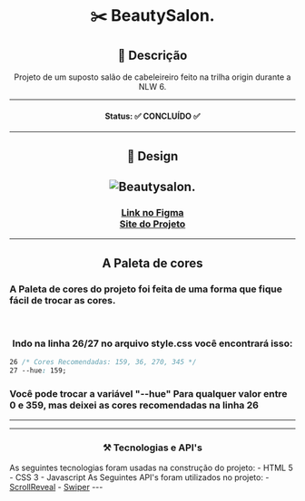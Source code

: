 <h1 align="center"> ✂️ BeautySalon. </h1>

<h2 align="center"> 📝 Descrição </h2>

<p align="center">Projeto de um suposto salão de cabeleireiro feito na trilha origin durante a NLW 6.</p>
<hr>


<h4 align="center"> 
	Status: ✅ CONCLUÍDO ✅
</h4>
<hr>
<h2 align="center" id="design">
  🎨 Design
</h2>
<h2 align="center">
  <img alt="Beautysalon." src="./assets/readme/mockup.png" align="center"/></h2>
  <h3 align="center"><a href="https://www.figma.com/file/YJ21RnZoelU6tthwExzMVP/Origin-Six/duplicate" target="_blank">Link no Figma</a><br>
  <a href="https://igorvini25.github.io/Beautysalon-NLW6" target="_blank">Site do Projeto</a></h3><hr>
  <h2 align="center">A Paleta de cores</h2>
  <h3 align="">A Paleta de cores do projeto foi feita de uma forma que fique fácil de trocar as cores.</h3><br>
  <h3 align="center">Indo na linha <b>26/27</b> no arquivo style.css você encontrará isso:</h3>
  
  ```css
  26 /* Cores Recomendadas: 159, 36, 270, 345 */
  27 --hue: 159;
  ```
  <h3>Você pode trocar a variável <b>"--hue"</b> Para qualquer valor entre 0 e 359, mas deixei as cores recomendadas na linha 26 </h3><hr>


<hr>
<h3 id="tecnologias" align="center"> ⚒️ Tecnologias e API's </h3>
As seguintes tecnologias foram usadas na construção do projeto:
- HTML 5
- CSS 3
- Javascript
As Seguintes API's foram utilizados no projeto:
- <a href="https://scrollrevealjs.org/" target="_blank">ScrollReveal</a>
- <a href="https://swiperjs.com/" target="_blank">Swiper</a>
---
</p>
